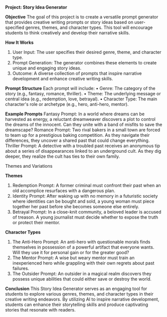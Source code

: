 **Project: Story Idea Generator**

**Objective**
The goal of this project is to create a versatile prompt generator that provides creative writing prompts or story ideas based on user-specified genres, themes, and character types. This tool will encourage students to think creatively and develop their narrative skills.

**How It Works**
1. User Input: The user specifies their desired genre, theme, and character type.
2. Prompt Generation: The generator combines these elements to create unique and engaging story ideas.
3. Outcome: A diverse collection of prompts that inspire narrative development and enhance creative writing skills.

**Prompt Structure**
Each prompt will include:
•	Genre: The category of the story (e.g., fantasy, romance, thriller).
•	Theme: The underlying message or central idea (e.g., redemption, love, betrayal).
•	Character Type: The main character's role or archetype (e.g., hero, anti-hero, mentor).

**Example Prompts**
Fantasy
Prompt: In a world where dreams can be harvested as energy, a reluctant dreamweaver discovers a plot to control the dreams of the innocent. Can they unite with a band of misfits to save the dreamscape?
Romance
Prompt: Two rival bakers in a small town are forced to team up for a prestigious baking competition. As they navigate their differences, they uncover a shared past that could change everything.
Thriller
Prompt: A detective with a troubled past receives an anonymous tip about a series of disappearances linked to an underground cult. As they dig deeper, they realize the cult has ties to their own family.


Themes and Variations

**Themes**
1. Redemption
Prompt: A former criminal must confront their past when an old accomplice resurfaces with a dangerous plan.
2. Identity
Prompt: After waking up with no memory in a futuristic society where identities can be bought and sold, a young woman must piece together her past before she becomes someone else entirely.
3. Betrayal
Prompt: In a close-knit community, a beloved leader is accused of treason. A young journalist must decide whether to expose the truth or protect their mentor.

**Character Types**
1. The Anti-Hero
Prompt: An anti-hero with questionable morals finds themselves in possession of a powerful artifact that everyone wants. Will they use it for personal gain or for the greater good?
2. The Mentor
Prompt: A wise but weary mentor must train an inexperienced hero while grappling with their own regrets about past failures.
3. The Outsider
Prompt: An outsider in a magical realm discovers they possess unique abilities that could either save or destroy the world.

**Conclusion**
This Story Idea Generator serves as an engaging tool for students to explore various genres, themes, and character types in their creative writing endeavors. By utilizing AI to inspire narrative development, students can enhance their storytelling skills and produce captivating stories that resonate with readers.
